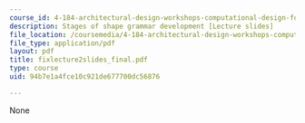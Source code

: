 ```yaml
---
course_id: 4-184-architectural-design-workshops-computational-design-for-housing-spring-2002
description: Stages of shape grammar development [Lecture slides]
file_location: /coursemedia/4-184-architectural-design-workshops-computational-design-for-housing-spring-2002/94b7e1a4fce10c921de677700dc56876_fixlecture2slides_final.pdf
file_type: application/pdf
layout: pdf
title: fixlecture2slides_final.pdf
type: course
uid: 94b7e1a4fce10c921de677700dc56876

---
```

None
